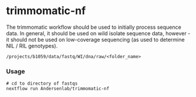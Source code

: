 # trimmomatic-nf

The trimmomatic workflow should be used to initially process sequence data. In general, it should be used on
wild isolate sequence data, however - it should not be used on low-coverage sequencing (as used to determine NIL / RIL genotypes). 

`/projects/b1059/data/fastq/WI/dna/raw/<folder_name>`

### Usage

```
# cd to directory of fastqs
nextflow run Andersenlab/trimmomatic-nf
```
